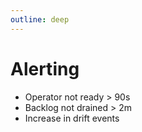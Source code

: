 ```yaml
---
outline: deep
---
```


# Alerting

- Operator not ready > 90s
- Backlog not drained > 2m
- Increase in drift events

